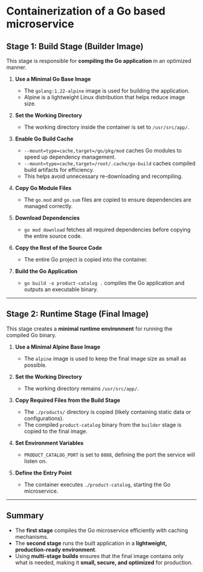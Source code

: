 # Containerization of a Go based microservice

## **Stage 1: Build Stage (Builder Image)**  
This stage is responsible for **compiling the Go application** in an optimized manner.  

1. **Use a Minimal Go Base Image**  
   - The `golang:1.22-alpine` image is used for building the application.  
   - Alpine is a lightweight Linux distribution that helps reduce image size.  

2. **Set the Working Directory**  
   - The working directory inside the container is set to `/usr/src/app/`.  

3. **Enable Go Build Cache**  
   - `--mount=type=cache,target=/go/pkg/mod` caches Go modules to speed up dependency management.  
   - `--mount=type=cache,target=/root/.cache/go-build` caches compiled build artifacts for efficiency.  
   - This helps avoid unnecessary re-downloading and recompiling.  

4. **Copy Go Module Files**  
   - The `go.mod` and `go.sum` files are copied to ensure dependencies are managed correctly.  

5. **Download Dependencies**  
   - `go mod download` fetches all required dependencies before copying the entire source code.  

6. **Copy the Rest of the Source Code**  
   - The entire Go project is copied into the container.  

7. **Build the Go Application**  
   - `go build -o product-catalog .` compiles the Go application and outputs an executable binary.  

---

## **Stage 2: Runtime Stage (Final Image)**  
This stage creates a **minimal runtime environment** for running the compiled Go binary.  

1. **Use a Minimal Alpine Base Image**  
   - The `alpine` image is used to keep the final image size as small as possible.  

2. **Set the Working Directory**  
   - The working directory remains `/usr/src/app/`.  

3. **Copy Required Files from the Build Stage**  
   - The `./products/` directory is copied (likely containing static data or configurations).  
   - The compiled `product-catalog` binary from the `builder` stage is copied to the final image.  

4. **Set Environment Variables**  
   - `PRODUCT_CATALOG_PORT` is set to `8088`, defining the port the service will listen on.  

5. **Define the Entry Point**  
   - The container executes `./product-catalog`, starting the Go microservice.  

---

## **Summary**  
- The **first stage** compiles the Go microservice efficiently with caching mechanisms.  
- The **second stage** runs the built application in a **lightweight, production-ready environment**.  
- Using **multi-stage builds** ensures that the final image contains only what is needed, making it **small, secure, and optimized** for production.  
